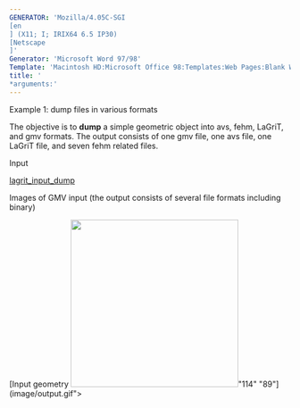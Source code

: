 ```yaml
---
GENERATOR: 'Mozilla/4.05C-SGI 
[en
] (X11; I; IRIX64 6.5 IP30) 
[Netscape
]'
Generator: 'Microsoft Word 97/98'
Template: 'Macintosh HD:Microsoft Office 98:Templates:Web Pages:Blank Web Page'
title: '
*arguments:'
---
```


 Example 1: dump files in various formats

  The objective is to **dump** a simple geometric object into avs,
  fehm, LaGriT, and gmv formats.
  The output consists of one gmv file, one avs file, one LaGriT file,
  and seven fehm related files.

 Input

  [lagrit\_input\_dump](../lagrit_input_dump)

 Images of GMV input (the output consists of several file formats
 including binary)

  [Input geometry <img height="300" width="300" src="/assets/images/output_tn.gif">"114"
  "89"](image/output.gif">
